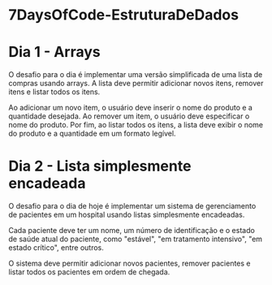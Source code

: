 # 7DaysOfCode-EstruturaDeDados

# Dia 1 - Arrays

O desafio para o dia é implementar uma versão simplificada de uma lista de compras usando arrays. A lista deve permitir adicionar novos itens, remover itens e listar todos os itens.

Ao adicionar um novo item, o usuário deve inserir o nome do produto e a quantidade desejada. Ao remover um item, o usuário deve especificar o nome do produto. Por fim, ao listar todos os itens, a lista deve exibir o nome do produto e a quantidade em um formato legível.

# Dia 2 - Lista simplesmente encadeada

O desafio para o dia de hoje é implementar um sistema de gerenciamento de pacientes em um hospital usando listas simplesmente encadeadas.

Cada paciente deve ter um nome, um número de identificação e o estado de saúde atual do paciente, como "estável", "em tratamento intensivo", "em estado crítico", entre outros.

O sistema deve permitir adicionar novos pacientes, remover pacientes e listar todos os pacientes em ordem de chegada.